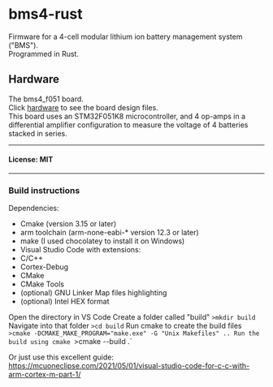 # bms4-rust
Firmware for a 4-cell modular lithium ion battery management system ("BMS").  
Programmed in Rust.  
## Hardware
The bms4_f051 board.  
Click [hardware](hardware) to see the board design files.  
This board uses an STM32F051K8 microcontroller, and 4 op-amps in a differential amplifier configuration to measure the voltage of 4 batteries stacked in series.

***
#### License: MIT
***

### Build instructions

Dependencies:
- Cmake (version 3.15 or later)
- arm toolchain (arm-none-eabi-\* version 12.3 or later)
- make (I used chocolatey to install it on Windows)
- Visual Studio Code with extensions:
 - C/C++
 - Cortex-Debug
 - CMake
 - CMake Tools
 - (optional) GNU Linker Map files highlighting
 - (optional) Intel HEX format
 
Open the directory in VS Code
Create a folder called "build"
`>mkdir build`
Navigate into that folder
`>cd build`
Run cmake to create the build files
`>cmake -DCMAKE_MAKE_PROGRAM="make.exe" -G "Unix Makefiles" ..
Run the build using cmake
`>cmake --build .`

Or just use this excellent guide:
https://mcuoneclipse.com/2021/05/01/visual-studio-code-for-c-c-with-arm-cortex-m-part-1/